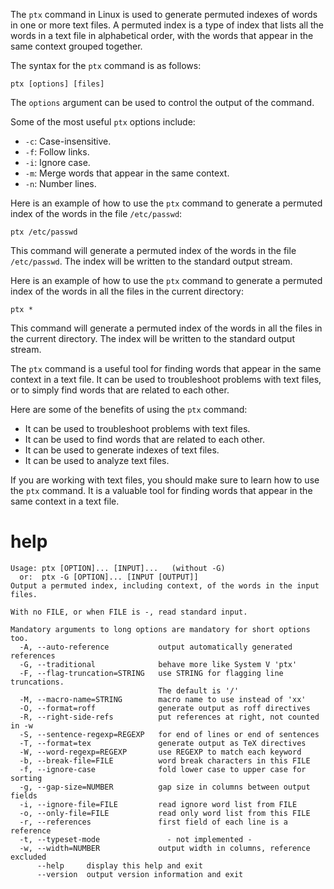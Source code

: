 The `ptx` command in Linux is used to generate permuted indexes of words in one or more text files. A permuted index is a type of index that lists all the words in a text file in alphabetical order, with the words that appear in the same context grouped together.

The syntax for the `ptx` command is as follows:

```
ptx [options] [files]
```

The `options` argument can be used to control the output of the command.

Some of the most useful `ptx` options include:

* `-c`: Case-insensitive.
* `-f`: Follow links.
* `-i`: Ignore case.
* `-m`: Merge words that appear in the same context.
* `-n`: Number lines.

Here is an example of how to use the `ptx` command to generate a permuted index of the words in the file `/etc/passwd`:

```
ptx /etc/passwd
```

This command will generate a permuted index of the words in the file `/etc/passwd`. The index will be written to the standard output stream.

Here is an example of how to use the `ptx` command to generate a permuted index of the words in all the files in the current directory:

```
ptx *
```

This command will generate a permuted index of the words in all the files in the current directory. The index will be written to the standard output stream.

The `ptx` command is a useful tool for finding words that appear in the same context in a text file. It can be used to troubleshoot problems with text files, or to simply find words that are related to each other.

Here are some of the benefits of using the `ptx` command:

* It can be used to troubleshoot problems with text files.
* It can be used to find words that are related to each other.
* It can be used to generate indexes of text files.
* It can be used to analyze text files.

If you are working with text files, you should make sure to learn how to use the `ptx` command. It is a valuable tool for finding words that appear in the same context in a text file.



# help 

```
Usage: ptx [OPTION]... [INPUT]...   (without -G)
  or:  ptx -G [OPTION]... [INPUT [OUTPUT]]
Output a permuted index, including context, of the words in the input files.

With no FILE, or when FILE is -, read standard input.

Mandatory arguments to long options are mandatory for short options too.
  -A, --auto-reference           output automatically generated references
  -G, --traditional              behave more like System V 'ptx'
  -F, --flag-truncation=STRING   use STRING for flagging line truncations.
                                 The default is '/'
  -M, --macro-name=STRING        macro name to use instead of 'xx'
  -O, --format=roff              generate output as roff directives
  -R, --right-side-refs          put references at right, not counted in -w
  -S, --sentence-regexp=REGEXP   for end of lines or end of sentences
  -T, --format=tex               generate output as TeX directives
  -W, --word-regexp=REGEXP       use REGEXP to match each keyword
  -b, --break-file=FILE          word break characters in this FILE
  -f, --ignore-case              fold lower case to upper case for sorting
  -g, --gap-size=NUMBER          gap size in columns between output fields
  -i, --ignore-file=FILE         read ignore word list from FILE
  -o, --only-file=FILE           read only word list from this FILE
  -r, --references               first field of each line is a reference
  -t, --typeset-mode               - not implemented -
  -w, --width=NUMBER             output width in columns, reference excluded
      --help     display this help and exit
      --version  output version information and exit

```
